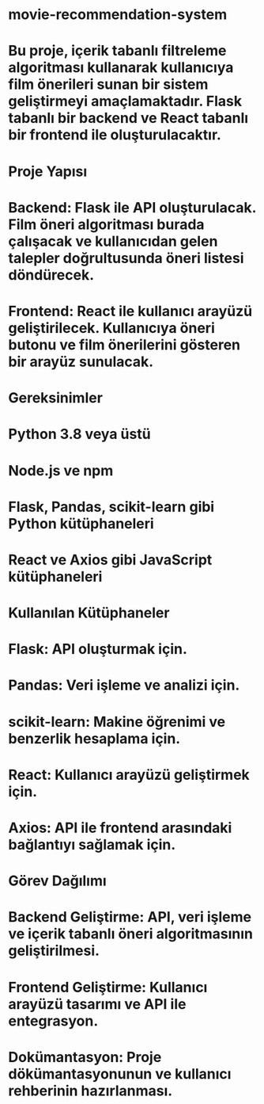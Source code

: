 # movie-recommendation-system
# Bu proje, içerik tabanlı filtreleme algoritması kullanarak kullanıcıya film önerileri sunan bir sistem geliştirmeyi amaçlamaktadır. Flask tabanlı bir backend ve React tabanlı bir frontend ile oluşturulacaktır.
# Proje Yapısı
# Backend: Flask ile API oluşturulacak. Film öneri algoritması burada çalışacak ve kullanıcıdan gelen talepler doğrultusunda öneri listesi döndürecek.
# Frontend: React ile kullanıcı arayüzü geliştirilecek. Kullanıcıya öneri butonu ve film önerilerini gösteren bir arayüz sunulacak.
# Gereksinimler
# Python 3.8 veya üstü
# Node.js ve npm
# Flask, Pandas, scikit-learn gibi Python kütüphaneleri
# React ve Axios gibi JavaScript kütüphaneleri


# Kullanılan Kütüphaneler
# Flask: API oluşturmak için.
# Pandas: Veri işleme ve analizi için.
# scikit-learn: Makine öğrenimi ve benzerlik hesaplama için.
# React: Kullanıcı arayüzü geliştirmek için.
# Axios: API ile frontend arasındaki bağlantıyı sağlamak için.
# Görev Dağılımı
# Backend Geliştirme: API, veri işleme ve içerik tabanlı öneri algoritmasının geliştirilmesi.
# Frontend Geliştirme: Kullanıcı arayüzü tasarımı ve API ile entegrasyon.
# Dokümantasyon: Proje dökümantasyonunun ve kullanıcı rehberinin hazırlanması.
